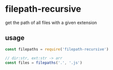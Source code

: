 # filepath-recursive

get the path of all files with a given extension

## usage

```javascript
const filepaths = require('filepath-recursive')

// dir:str, ext:str -> arr
const files = filepaths('.', '.js')
```